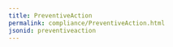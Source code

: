```yaml
---
title: PreventiveAction
permalink: compliance/PreventiveAction.html
jsonid: preventiveaction
---
```


